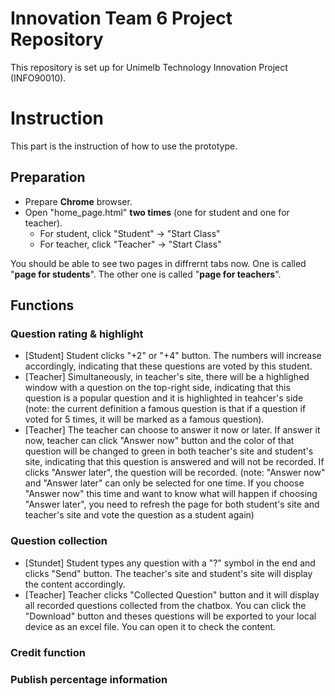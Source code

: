 # Innovation Team 6 Project Repository
This repository is set up for Unimelb Technology Innovation Project (INFO90010).



# Instruction

This part is the instruction of how to use the prototype.

## Preparation

- Prepare **Chrome** browser.
- Open "home_page.html" **two times** (one for student and one for teacher).
  - For student, click "Student" -> "Start Class"
  - For teacher, click "Teacher" -> "Start Class"

You should be able to see two pages in diffrernt tabs now. One is called "**page for students**". The other one is called "**page for teachers**".



## Functions

### Question rating & highlight

- [Student] Student clicks "+2" or "+4" button. The numbers will increase accordingly, indicating that these questions are voted by this student.
- [Teacher] Simultaneously, in teacher's site, there will be a highlighed window with a question on the top-right side, indicating that this question is a popular question and it is highlighted in teahcer's side (note: the current definition a famous question is that if a question if voted for 5 times, it will be marked as a famous question).
- [Teacher] The teacher can choose to answer it now or later. If answer it now, teacher can click "Answer now" button and the color of that question will be changed to green in both teacher's site and student's site, indicating that this question is answered and will not be recorded. If clicks "Answer later", the question will be recorded. (note: "Answer now" and "Answer later" can only be selected for one time. If you choose "Answer now" this time and want to know what will happen if choosing "Answer later", you need to refresh the page for both student's site and teacher's site and vote the question as a student again)

### Question collection

- [Stundet] Student types any question with a "?" symbol in the end and clicks "Send" button. The teacher's site and student's site will display the content accordingly.
- [Teacher] Teacher clicks "Collected Question" button and it will display all recorded questions collected from the chatbox. You can click the "Download" button and theses questions will be exported to your local device as an excel file. You can open it to check the content.

### Credit function



### Publish percentage information
